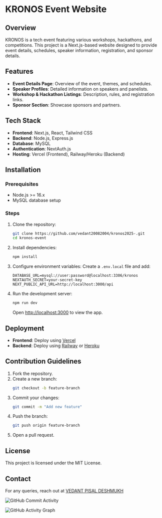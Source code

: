 # KRONOS Event Website

## Overview

KRONOS is a tech event featuring various workshops, hackathons, and competitions. This project is a Next.js-based website designed to provide event details, schedules, speaker information, registration, and sponsor details.

## Features

- **Event Details Page**: Overview of the event, themes, and schedules.
- **Speaker Profiles**: Detailed information on speakers and panelists.
- **Workshop & Hackathon Listings**: Description, rules, and registration links.
- **Sponsor Section**: Showcase sponsors and partners.



## Tech Stack

- **Frontend**: Next.js, React, Tailwind CSS
- **Backend**: Node.js, Express.js
- **Database**: MySQL
- **Authentication**: NextAuth.js
- **Hosting**: Vercel (Frontend), Railway/Heroku (Backend)

## Installation

### Prerequisites

- Node.js >= 16.x
- MySQL database setup

### Steps

1. Clone the repository:
   ```bash
   git clone https://github.com/vedant20082004/kronos2025-.git
   cd kronos-event
   ```
2. Install dependencies:
   ```bash
   npm install
   ```
3. Configure environment variables:
   Create a `.env.local` file and add:
   ```env
   DATABASE_URL=mysql://user:password@localhost:3306/kronos
   NEXTAUTH_SECRET=your-secret-key
   NEXT_PUBLIC_API_URL=http://localhost:3000/api
   ```
4. Run the development server:
   ```bash
   npm run dev
   ```
   Open [http://localhost:3000](http://localhost:3000) to view the app.

## Deployment

- **Frontend**: Deploy using [Vercel](https://vercel.com/)
- **Backend**: Deploy using [Railway](https://railway.app/) or [Heroku](https://www.heroku.com/)

## Contribution Guidelines

1. Fork the repository.
2. Create a new branch:
   ```bash
   git checkout -b feature-branch
   ```
3. Commit your changes:
   ```bash
   git commit -m "Add new feature"
   ```
4. Push the branch:
   ```bash
   git push origin feature-branch
   ```
5. Open a pull request.

## License

This project is licensed under the MIT License.

## Contact

For any queries, reach out at [VEDANT PISAL DESHMUKH](mailto\:vedantpisaldeshmukh@gmail.com)


![GitHub Commit Activity](https://img.shields.io/github/commit-activity/m/vedant20082004/KRONOS2025)

![GitHub Activity Graph](https://github-readme-activity-graph.vercel.app/graph?username=vedant20082004&repo=KRONOS2025&theme=github-dark)


